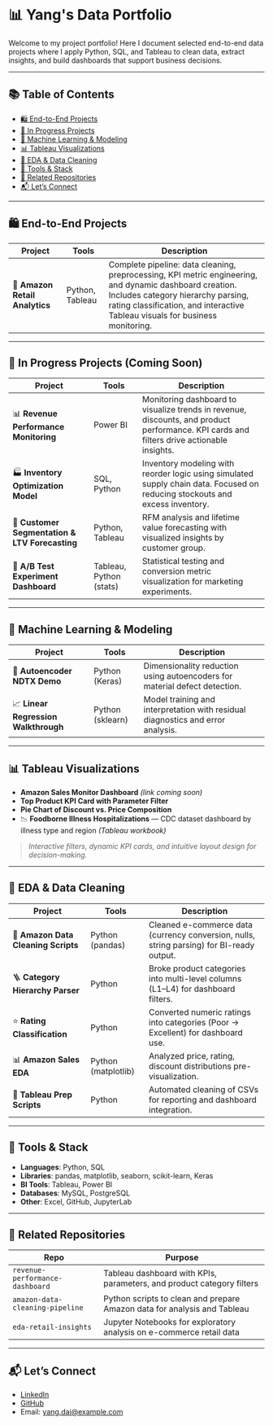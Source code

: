 # 📊 Yang's Data Portfolio

Welcome to my project portfolio! Here I document selected end-to-end data projects where I apply Python, SQL, and Tableau to clean data, extract insights, and build dashboards that support business decisions.

---

## 📚 Table of Contents

- [🛍️ End-to-End Projects](#️-end-to-end-projects)
- [🚧 In Progress Projects](#-in-progress-projects-coming-soon)
- [🧠 Machine Learning & Modeling](#machine-learning--modeling)
- [📊 Tableau Visualizations](#tableau-visualizations)
- [📌 EDA & Data Cleaning](#eda--data-cleaning)
- [🧰 Tools & Stack](#tools--stack)
- [📢 Related Repositories](#related-repositories)
- [📬 Let’s Connect](#lets-connect)

---

## 🛍️ End-to-End Projects

| Project                      | Tools           | Description |
|-----------------------------|------------------|-------------|
| 🛒 **Amazon Retail Analytics** | Python, Tableau | Complete pipeline: data cleaning, preprocessing, KPI metric engineering, and dynamic dashboard creation. Includes category hierarchy parsing, rating classification, and interactive Tableau visuals for business monitoring. |

---

## 🚧 In Progress Projects (Coming Soon)

| Project                                           | Tools                | Description                                                                                                                                 |
|--------------------------------------------------|----------------------|---------------------------------------------------------------------------------------------------------------------------------------------|
| 📊 **Revenue Performance Monitoring**            | Power BI             | Monitoring dashboard to visualize trends in revenue, discounts, and product performance. KPI cards and filters drive actionable insights.  |
| 🏭 **Inventory Optimization Model**              | SQL, Python          | Inventory modeling with reorder logic using simulated supply chain data. Focused on reducing stockouts and excess inventory.               |
| 💸 **Customer Segmentation & LTV Forecasting**   | Python, Tableau      | RFM analysis and lifetime value forecasting with visualized insights by customer group.                                                     |
| 🧪 **A/B Test Experiment Dashboard**             | Tableau, Python (stats) | Statistical testing and conversion metric visualization for marketing experiments.                                                  |

---

## 🧠 Machine Learning & Modeling

| Project                             | Tools             | Description |
|-------------------------------------|-------------------|-------------|
| 🧠 **Autoencoder NDTX Demo**        | Python (Keras)    | Dimensionality reduction using autoencoders for material defect detection. |
| 📈 **Linear Regression Walkthrough**| Python (sklearn)  | Model training and interpretation with residual diagnostics and error analysis. |

---

## 📊 Tableau Visualizations

- **Amazon Sales Monitor Dashboard** *(link coming soon)*
- **Top Product KPI Card with Parameter Filter**
- **Pie Chart of Discount vs. Price Composition**
- 📉 **Foodborne Illness Hospitalizations** — CDC dataset dashboard by illness type and region *(Tableau workbook)*

> *Interactive filters, dynamic KPI cards, and intuitive layout design for decision-making.*

---

## 📌 EDA & Data Cleaning

| Project                           | Tools            | Description |
|----------------------------------|------------------|-------------|
| 🧼 **Amazon Data Cleaning Scripts** | Python (pandas) | Cleaned e-commerce data (currency conversion, nulls, string parsing) for BI-ready output. |
| 🪜 **Category Hierarchy Parser**   | Python           | Broke product categories into multi-level columns (L1–L4) for dashboard filters. |
| ⭐ **Rating Classification**       | Python           | Converted numeric ratings into categories (Poor → Excellent) for dashboard use. |
| 📊 **Amazon Sales EDA**           | Python (matplotlib) | Analyzed price, rating, discount distributions pre-visualization. |
| 📂 **Tableau Prep Scripts**       | Python           | Automated cleaning of CSVs for reporting and dashboard integration. |

---

## 🧰 Tools & Stack

- **Languages**: Python, SQL  
- **Libraries**: pandas, matplotlib, seaborn, scikit-learn, Keras  
- **BI Tools**: Tableau, Power BI  
- **Databases**: MySQL, PostgreSQL  
- **Other**: Excel, GitHub, JupyterLab

---

## 📢 Related Repositories

| Repo                            | Purpose                                                                    |
|---------------------------------|-----------------------------------------------------------------------------|
| `revenue-performance-dashboard` | Tableau dashboard with KPIs, parameters, and product category filters       |
| `amazon-data-cleaning-pipeline` | Python scripts to clean and prepare Amazon data for analysis and Tableau    |
| `eda-retail-insights`           | Jupyter Notebooks for exploratory analysis on e-commerce retail data        |

---

## 📬 Let’s Connect

- [LinkedIn](https://www.linkedin.com/in/yang-dai-diane/)  
- [GitHub](https://github.com/daiyang0823)  
- Email: yang.dai@example.com
